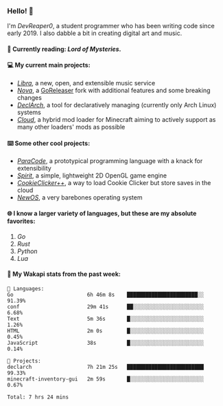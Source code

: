 ### Hello! 👋

I'm _DevReaper0_, a student programmer who has been writing code since early 2019. I also dabble a bit in creating digital art and music.

#### 📖 Currently reading: *Lord of Mysteries*.

#### 💻 My current main projects:

-   _[Libra](https://github.com/LibraMusic)_, a new, open, and extensible music service
-   _[Nova](https://github.com/LibraMusic/Nova)_, a [GoReleaser](https://github.com/goreleaser/goreleaser) fork with additional features and some breaking changes
-   _[DeclArch](https://github.com/DevReaper0/declarch)_, a tool for declaratively managing (currently only Arch Linux) systems
-   _[Cloud](https://github.com/CloudLoaderMC/CloudLoader)_, a hybrid mod loader for Minecraft aiming to actively support as many other loaders' mods as possible

#### ⌨️ Some other cool projects:

-   _[ParaCode](https://github.com/ParaCodeLang/ParaCode)_, a prototypical programming language with a knack for extensibility
-   _[Spirit](https://gitlab.com/DevReaper0/SpiritEngine)_, a simple, lightweight 2D OpenGL game engine
-   _[CookieClicker++](https://github.com/DevReaper0/CookieClickerPlusPlus)_, a way to load Cookie Clicker but store saves in the cloud
-   _[NewOS](https://github.com/DevReaper0/NewOS)_, a very barebones operating system

#### 🌐 I know a larger variety of languages, but these are my absolute favorites:

1. _Go_
2. _Rust_
3. _Python_
4. _Lua_

#### 📡 My Wakapi stats from the past week:

```text
💾 Languages:
Go                        6h 46m 8s    ███████████████████████░░  91.39%
conf                      29m 41s      ██░░░░░░░░░░░░░░░░░░░░░░░  6.68%
Text                      5m 36s       █░░░░░░░░░░░░░░░░░░░░░░░░  1.26%
HTML                      2m 0s        █░░░░░░░░░░░░░░░░░░░░░░░░  0.45%
JavaScript                38s          █░░░░░░░░░░░░░░░░░░░░░░░░  0.14%

💼 Projects:
declarch                  7h 21m 25s   █████████████████████████  99.33%
minecraft-inventory-gui   2m 59s       █░░░░░░░░░░░░░░░░░░░░░░░░  0.67%

Total: 7 hrs 24 mins
```
